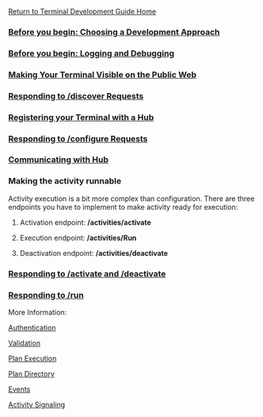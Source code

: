 
[Return to Terminal Development Guide Home](/Docs/ForDevelopers/DevelopmentGuides/TerminalDevelopmentGuide.md)

### [Before you begin: Choosing a Development Approach](/Docs/ForDevelopers/DevelopmentGuides/ChoosingADevelopmentApproach.md)

### [Before you begin: Logging and Debugging](/Docs/ForDevelopers/DevelopmentGuides/BeforeYouBeginLogging.md)

### [Making Your Terminal Visible on the Public Web](/Docs/ForDevelopers/DevelopmentGuides/PublicVisibility.md)


### [Responding to /discover Requests](/Docs/ForDevelopers/DevelopmentGuides/Guide-TerminalDiscovery.md)


### [Registering your Terminal with a Hub](/Docs/ForDevelopers/DevelopmentGuides/Guide-TerminalRegistration.md)

### [Responding to /configure Requests](/Docs/ForDevelopers/DevelopmentGuides/Guide-ActivityConfiguration.md)

### [Communicating with Hub](/Docs/ForDevelopers/DevelopmentGuides/Guide-HubCommunication.md)

### Making the activity runnable

Activity execution is a bit more complex than configuration. There are three endpoints you have to implement to make activity ready for execution:

1. Activation endpoint: **/activities/activate**

2. Execution endpoint: **/activities/Run**

3. Deactivation endpoint: **/activities/deactivate**


### [Responding to /activate and /deactivate](/Docs/ForDevelopers/DevelopmentGuides/Guide-ActivateDeactivate.md)



### [Responding to /run](/Docs/ForDevelopers/DevelopmentGuides/Guide-ActivityExecution.md)



More Information:

[Authentication](/Docs/ForDevelopers/OperatingConcepts/Authorization/Home.md)

[Validation](/Docs/ForDevelopers/OperatingConcepts/ActivitiesValidation.md)

[Plan Execution](/Docs/ForDevelopers/OperatingConcepts/PlanExecution.md)

[Plan Directory](/Docs/ForDevelopers/OperatingConcepts/PlanDirectory.md)

[Events](/Docs/ForDevelopers/OperatingConcepts/Events.md)

[Activity Signaling](/Docs/ForDevelopers/OperatingConcepts/Signaling.md)
